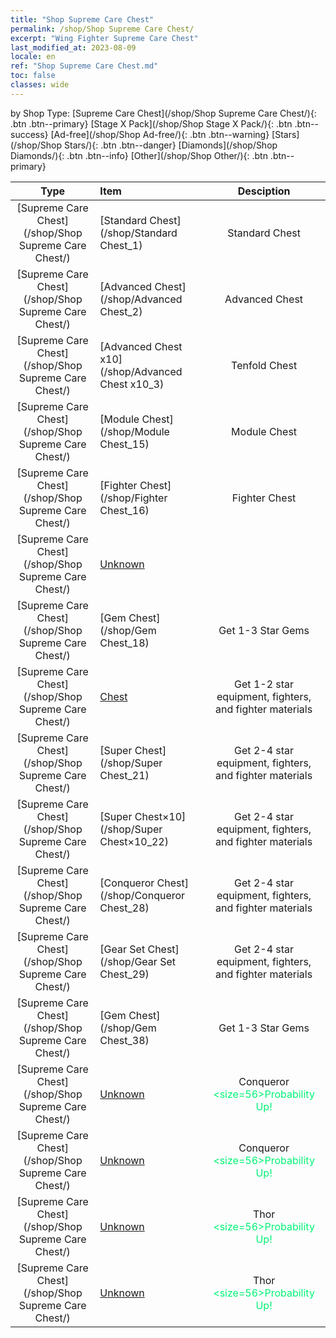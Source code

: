 ```yaml
---
title: "Shop Supreme Care Chest"
permalink: /shop/Shop Supreme Care Chest/
excerpt: "Wing Fighter Supreme Care Chest"
last_modified_at: 2023-08-09
locale: en
ref: "Shop Supreme Care Chest.md"
toc: false
classes: wide
---
```


  by Shop Type:  [Supreme Care Chest](/shop/Shop Supreme Care Chest/){: .btn .btn--primary}   [Stage X Pack](/shop/Shop Stage X Pack/){: .btn .btn--success}   [Ad-free](/shop/Shop Ad-free/){: .btn .btn--warning}   [Stars](/shop/Shop Stars/){: .btn .btn--danger}   [Diamonds](/shop/Shop Diamonds/){: .btn .btn--info}   [Other](/shop/Shop Other/){: .btn .btn--primary} 

  |    Type   |   Item   | Desciption |
  |:---------:|:---------|:----------:|
 [Supreme Care Chest](/shop/Shop Supreme Care Chest/) |[Standard Chest](/shop/Standard Chest_1) | Standard Chest | 
 [Supreme Care Chest](/shop/Shop Supreme Care Chest/) |[Advanced Chest](/shop/Advanced Chest_2) | Advanced Chest | 
 [Supreme Care Chest](/shop/Shop Supreme Care Chest/) |[Advanced Chest x10](/shop/Advanced Chest x10_3) | Tenfold Chest | 
 [Supreme Care Chest](/shop/Shop Supreme Care Chest/) |[Module Chest](/shop/Module Chest_15) | Module Chest | 
 [Supreme Care Chest](/shop/Shop Supreme Care Chest/) |[Fighter Chest](/shop/Fighter Chest_16) | Fighter Chest | 
 [Supreme Care Chest](/shop/Shop Supreme Care Chest/) |[Unknown](/shop/Unknown_17) |  | 
 [Supreme Care Chest](/shop/Shop Supreme Care Chest/) |[Gem Chest](/shop/Gem Chest_18) | Get 1-3 Star Gems | 
 [Supreme Care Chest](/shop/Shop Supreme Care Chest/) |[Chest](/shop/Chest_20) | Get 1-2 star equipment, fighters, and fighter materials | 
 [Supreme Care Chest](/shop/Shop Supreme Care Chest/) |[Super Chest](/shop/Super Chest_21) | Get 2-4 star equipment, fighters, and fighter materials | 
 [Supreme Care Chest](/shop/Shop Supreme Care Chest/) |[Super Chest×10](/shop/Super Chest×10_22) | Get 2-4 star equipment, fighters, and fighter materials | 
 [Supreme Care Chest](/shop/Shop Supreme Care Chest/) |[Conqueror Chest](/shop/Conqueror Chest_28) | Get 2-4 star equipment, fighters, and fighter materials | 
 [Supreme Care Chest](/shop/Shop Supreme Care Chest/) |[Gear Set Chest](/shop/Gear Set Chest_29) | Get 2-4 star equipment, fighters, and fighter materials | 
 [Supreme Care Chest](/shop/Shop Supreme Care Chest/) |[Gem Chest](/shop/Gem Chest_38) | Get 1-3 Star Gems | 
 [Supreme Care Chest](/shop/Shop Supreme Care Chest/) |[Unknown](/shop/Unknown_40) | Conqueror <span style="color: #00f375"><size=56>Probability Up!</size></span><br/><span style="color: #000000;"></span> | 
 [Supreme Care Chest](/shop/Shop Supreme Care Chest/) |[Unknown](/shop/Unknown_41) | Conqueror <span style="color: #00f375"><size=56>Probability Up!</size></span><br/><span style="color: #000000;"></span> | 
 [Supreme Care Chest](/shop/Shop Supreme Care Chest/) |[Unknown](/shop/Unknown_42) | Thor <span style="color: #00f375"><size=56>Probability Up!</size></span><br/><span style="color: #000000;"></span> | 
 [Supreme Care Chest](/shop/Shop Supreme Care Chest/) |[Unknown](/shop/Unknown_43) | Thor <span style="color: #00f375"><size=56>Probability Up!</size></span><br/><span style="color: #000000;"></span> | 
